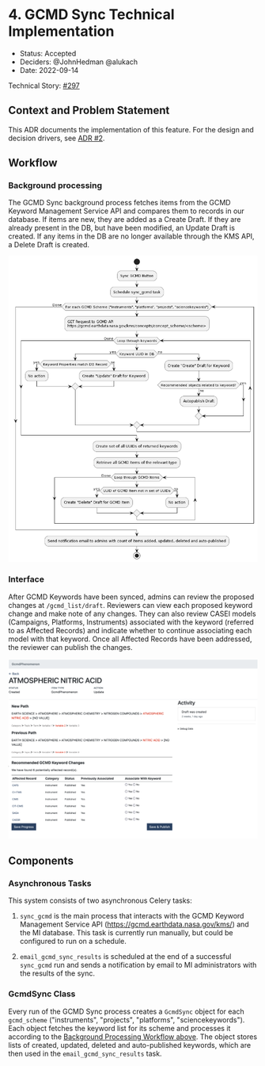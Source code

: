 # 4. GCMD Sync Technical Implementation

- Status: Accepted
- Deciders: @JohnHedman @alukach
- Date: 2022-09-14

Technical Story: [#297](https://github.com/NASA-IMPACT/admg-backend/issues/297)

## Context and Problem Statement

This ADR documents the implementation of this feature. For the design and decision drivers, see [ADR #2](./0002-gcmd-sync-design-process.md).

## Workflow

### Background processing

<a name="background-processing-workflow"></a>
The GCMD Sync background process fetches items from the GCMD Keyword Management Service API and compares them to records in our database. If items are new, they are added as a Create Draft. If they are already present in the DB, but have been modified, an Update Draft is created. If any items in the DB are no longer available through the KMS API, a Delete Draft is created.

![Activity Diagram of GCMD Sync Process](./images/gcmd-sync-activity.png)

### Interface

After GCMD Keywords have been synced, admins can review the proposed changes at `/gcmd_list/draft`. Reviewers can view each proposed keyword change and make note of any changes. They can also review CASEI models (Campaigns, Platforms, Instruments) associated with the keyword (referred to as Affected Records) and indicate whether to continue associating each model with that keyword. Once all Affected Records have been addressed, the reviewer can publish the changes.

![Screenshot of Keyword Draft Editing interface](./images/keyword-edit.png)

## Components

### Asynchronous Tasks

This system consists of two asynchronous Celery tasks:

1. `sync_gcmd` is the main process that interacts with the GCMD Keyword Management Service API (https://gcmd.earthdata.nasa.gov/kms/) and the MI database. This task is currently run manually, but could be configured to run on a schedule.

2. `email_gcmd_sync_results` is scheduled at the end of a successful `sync_gcmd` run and sends a notification by email to MI administrators with the results of the sync.

### GcmdSync Class

Every run of the GCMD Sync process creates a `GcmdSync` object for each `gcmd_scheme` ("instruments", "projects", "platforms", "sciencekeywords"). Each object fetches the keyword list for its scheme and processes it according to the [Background Processing Workflow above](#background-processing-workflow). The object stores lists of created, updated, deleted and auto-published keywords, which are then used in the `email_gcmd_sync_results` task.
